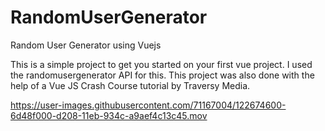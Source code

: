 # RandomUserGenerator
Random User Generator using Vuejs

This is a simple project to get you started on your first vue project. I used the randomusergenerator API for this. 
This project was also done with the help of a Vue JS Crash Course tutorial by Traversy Media.





https://user-images.githubusercontent.com/71167004/122674600-6d48f000-d208-11eb-934c-a9aef4c13c45.mov





